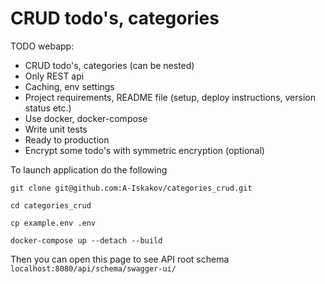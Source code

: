 #  CRUD todo's, categories
TODO webapp:
- CRUD todo's, categories (can be nested)
- Only REST api
- Caching, env settings
- Project requirements, README file (setup, deploy instructions, version status etc.)
- Use docker, docker-compose
- Write unit tests
- Ready to production
- Encrypt some todo's with symmetric encryption (optional)

To launch application do the following

`git clone git@github.com:A-Iskakov/categories_crud.git`

`cd categories_crud`

`cp example.env .env`

`docker-compose up --detach --build`

Then you can open this page to see API root schema
`localhost:8080/api/schema/swagger-ui/`